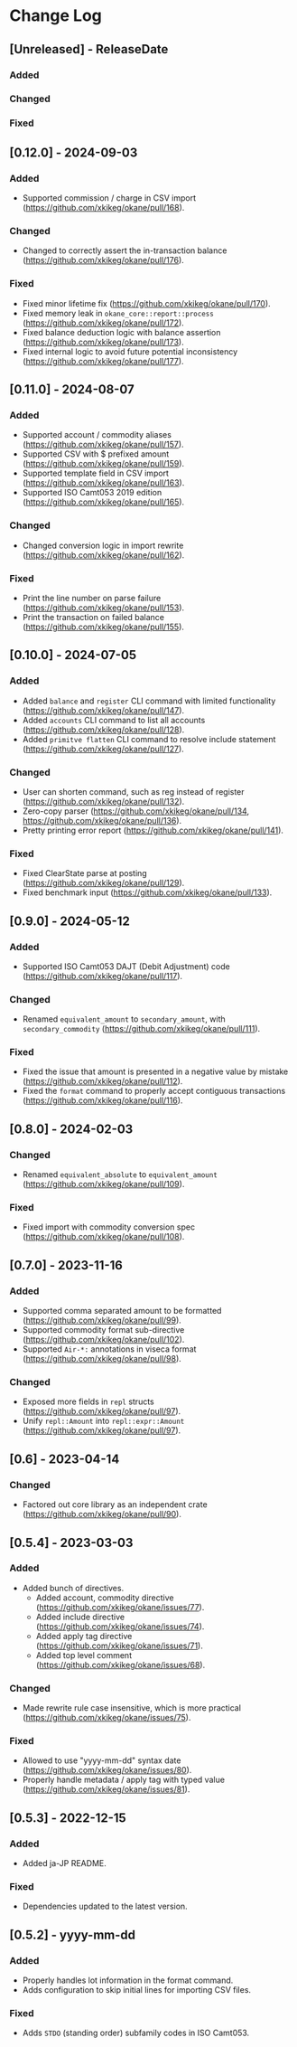 # Change Log

## [Unreleased] - ReleaseDate

### Added

### Changed

### Fixed

## [0.12.0] - 2024-09-03

### Added

* Supported commission / charge in CSV import (https://github.com/xkikeg/okane/pull/168).

### Changed

* Changed to correctly assert the in-transaction balance (https://github.com/xkikeg/okane/pull/176).

### Fixed

* Fixed minor lifetime fix (https://github.com/xkikeg/okane/pull/170).
* Fixed memory leak in `okane_core::report::process` (https://github.com/xkikeg/okane/pull/172).
* Fixed balance deduction logic with balance assertion (https://github.com/xkikeg/okane/pull/173).
* Fixed internal logic to avoid future potential inconsistency (https://github.com/xkikeg/okane/pull/177).

## [0.11.0] - 2024-08-07

### Added

* Supported account / commodity aliases (https://github.com/xkikeg/okane/pull/157).
* Supported CSV with $ prefixed amount (https://github.com/xkikeg/okane/pull/159).
* Supported template field in CSV import (https://github.com/xkikeg/okane/pull/163).
* Supported ISO Camt053 2019 edition (https://github.com/xkikeg/okane/pull/165).

### Changed

* Changed conversion logic in import rewrite (https://github.com/xkikeg/okane/pull/162).

### Fixed

* Print the line number on parse failure (https://github.com/xkikeg/okane/pull/153).
* Print the transaction on failed balance (https://github.com/xkikeg/okane/pull/155).


## [0.10.0] - 2024-07-05

### Added

* Added `balance` and `register` CLI command with limited functionality (https://github.com/xkikeg/okane/pull/147).
* Added `accounts` CLI command to list all accounts (https://github.com/xkikeg/okane/pull/128).
* Added `primitve flatten` CLI command to resolve include statement (https://github.com/xkikeg/okane/pull/127).

### Changed

* User can shorten command, such as reg instead of register (https://github.com/xkikeg/okane/pull/132).
* Zero-copy parser (https://github.com/xkikeg/okane/pull/134, https://github.com/xkikeg/okane/pull/136).
* Pretty printing error report (https://github.com/xkikeg/okane/pull/141).

### Fixed

* Fixed ClearState parse at posting (https://github.com/xkikeg/okane/pull/129).
* Fixed benchmark input (https://github.com/xkikeg/okane/pull/133).

## [0.9.0] - 2024-05-12

### Added

* Supported ISO Camt053 DAJT (Debit Adjustment) code (https://github.com/xkikeg/okane/pull/117).

### Changed

* Renamed `equivalent_amount` to `secondary_amount`, with `secondary_commodity` (https://github.com/xkikeg/okane/pull/111).

### Fixed

* Fixed the issue that amount is presented in a negative value by mistake (https://github.com/xkikeg/okane/pull/112).
* Fixed the `format` command to properly accept contiguous transactions (https://github.com/xkikeg/okane/pull/116).

## [0.8.0] - 2024-02-03

### Changed

* Renamed `equivalent_absolute` to `equivalent_amount` (https://github.com/xkikeg/okane/pull/109).

### Fixed

* Fixed import with commodity conversion spec (https://github.com/xkikeg/okane/pull/108).

## [0.7.0] - 2023-11-16

### Added

* Supported comma separated amount to be formatted (https://github.com/xkikeg/okane/pull/99).
* Supported commodity format sub-directive (https://github.com/xkikeg/okane/pull/102).
* Supported `Air-*:` annotations in viseca format (https://github.com/xkikeg/okane/pull/98).

### Changed

* Exposed more fields in `repl` structs (https://github.com/xkikeg/okane/pull/97).
* Unify `repl::Amount` into `repl::expr::Amount` (https://github.com/xkikeg/okane/pull/97).

## [0.6] - 2023-04-14

### Changed

* Factored out core library as an independent crate (https://github.com/xkikeg/okane/pull/90).

## [0.5.4] - 2023-03-03

### Added

* Added bunch of directives.
    - Added account, commodity directive (https://github.com/xkikeg/okane/issues/77).
    - Added include directive (https://github.com/xkikeg/okane/issues/74).
    - Added apply tag directive (https://github.com/xkikeg/okane/issues/71).
    - Added top level comment (https://github.com/xkikeg/okane/issues/68).

### Changed

* Made rewrite rule case insensitive, which is more practical (https://github.com/xkikeg/okane/issues/75).

### Fixed

* Allowed to use "yyyy-mm-dd" syntax date (https://github.com/xkikeg/okane/issues/80).
* Properly handle metadata / apply tag with typed value (https://github.com/xkikeg/okane/issues/81).

## [0.5.3] - 2022-12-15
### Added
* Added ja-JP README.

### Fixed
* Dependencies updated to the latest version.

## [0.5.2] - yyyy-mm-dd

### Added
* Properly handles lot information in the format command.
* Adds configuration to skip initial lines for importing CSV files.

### Fixed
* Adds `STDO` (standing order) subfamily codes in ISO Camt053.
